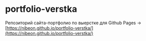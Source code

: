 # portfolio-verstka

Репозиторий сайта-портфолио по выерстке для Github Pages -> [https://nibeon.github.io/portfolio-verstka/](https://nibeon.github.io/portfolio-verstka/)